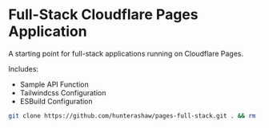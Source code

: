 # Full-Stack Cloudflare Pages Application

A starting point for full-stack applications running on Cloudflare Pages.

Includes:

-   Sample API Function
-   Tailwindcss Configuration
-   ESBuild Configuration

```bash
git clone https://github.com/hunterashaw/pages-full-stack.git . && rm -rf .git
```
